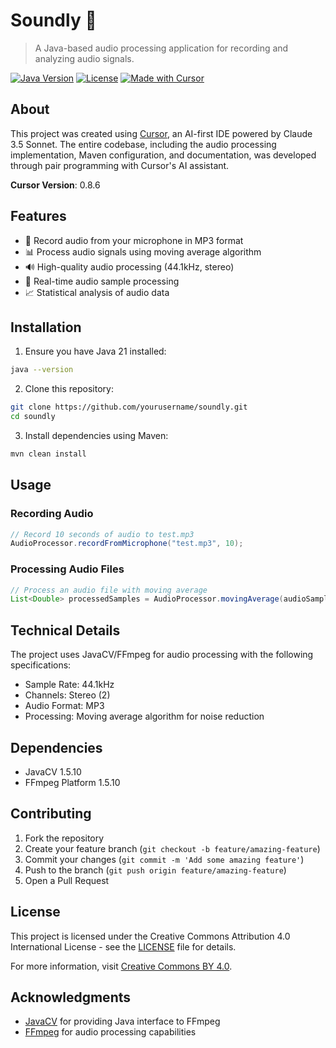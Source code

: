 # Soundly 🎵

> A Java-based audio processing application for recording and analyzing audio signals.

[![Java Version](https://img.shields.io/badge/Java-21-orange.svg)](https://www.oracle.com/java/technologies/downloads/#java21)
[![License](https://img.shields.io/badge/License-CC%20BY%204.0-lightgrey.svg)](http://creativecommons.org/licenses/by/4.0/)
[![Made with Cursor](https://img.shields.io/badge/Made%20with-Cursor-blue.svg)](https://cursor.sh)

## About

This project was created using [Cursor](https://cursor.sh), an AI-first IDE powered by Claude 3.5 Sonnet. The entire codebase, including the audio processing implementation, Maven configuration, and documentation, was developed through pair programming with Cursor's AI assistant.

**Cursor Version**: 0.8.6

## Features

- 🎤 Record audio from your microphone in MP3 format
- 📊 Process audio signals using moving average algorithm
- 🔊 High-quality audio processing (44.1kHz, stereo)
- 🎯 Real-time audio sample processing
- 📈 Statistical analysis of audio data

## Installation

1. Ensure you have Java 21 installed:
```bash
java --version
```

2. Clone this repository:
```bash
git clone https://github.com/yourusername/soundly.git
cd soundly
```

3. Install dependencies using Maven:
```bash
mvn clean install
```

## Usage

### Recording Audio

```java
// Record 10 seconds of audio to test.mp3
AudioProcessor.recordFromMicrophone("test.mp3", 10);
```

### Processing Audio Files

```java
// Process an audio file with moving average
List<Double> processedSamples = AudioProcessor.movingAverage(audioSamples, 100);
```

## Technical Details

The project uses JavaCV/FFmpeg for audio processing with the following specifications:

- Sample Rate: 44.1kHz
- Channels: Stereo (2)
- Audio Format: MP3
- Processing: Moving average algorithm for noise reduction

## Dependencies

- JavaCV 1.5.10
- FFmpeg Platform 1.5.10

## Contributing

1. Fork the repository
2. Create your feature branch (`git checkout -b feature/amazing-feature`)
3. Commit your changes (`git commit -m 'Add some amazing feature'`)
4. Push to the branch (`git push origin feature/amazing-feature`)
5. Open a Pull Request

## License

This project is licensed under the Creative Commons Attribution 4.0 International License - see the [LICENSE](LICENSE) file for details.

For more information, visit [Creative Commons BY 4.0](http://creativecommons.org/licenses/by/4.0/).

## Acknowledgments

- [JavaCV](https://github.com/bytedeco/javacv) for providing Java interface to FFmpeg
- [FFmpeg](https://ffmpeg.org/) for audio processing capabilities
